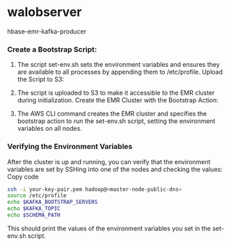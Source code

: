 # walobserver
hbase-emr-kafka-producer

### Create a Bootstrap Script:

1. The script set-env.sh sets the environment variables and ensures they are available to all processes by appending them to /etc/profile.
Upload the Script to S3:

2. The script is uploaded to S3 to make it accessible to the EMR cluster during initialization.
Create the EMR Cluster with the Bootstrap Action:

3. The AWS CLI command creates the EMR cluster and specifies the bootstrap action to run the set-env.sh script, setting the environment variables on all nodes.

### Verifying the Environment Variables
   After the cluster is up and running, you can verify that the environment variables are set by SSHing into one of the nodes and checking the values:
   Copy code

```bash
ssh -i your-key-pair.pem hadoop@<master-node-public-dns>
source /etc/profile
echo $KAFKA_BOOTSTRAP_SERVERS
echo $KAFKA_TOPIC 
echo $SCHEMA_PATH
```
This should print the values of the environment variables you set in the set-env.sh script.
